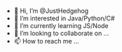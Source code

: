 - 👋 Hi, I’m @JustHedgehog
- 👀 I’m interested in Java/Python/C#
- 🌱 I’m currently learning JS/Node
- 💞️ I’m looking to collaborate on ...
- 📫 How to reach me ...

<!---
JustHedgehog/JustHedgehog is a ✨ special ✨ repository because its `README.md` (this file) appears on your GitHub profile.
You can click the Preview link to take a look at your changes.
--->

